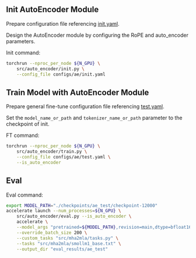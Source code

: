 ## Init AutoEncoder Module
Prepare configuration file referencing [init.yaml](../../configs/ae/init.yaml).

Design the AutoEncoder module by configuring the RoPE and auto_encoder parameters.

Init command:
```bash
torchrun --nproc_per_node ${N_GPU} \
    src/auto_encoder/init.py \
    --config_file configs/ae/init.yaml
```

## Train Model with AutoEncoder Module
Prepare general fine-tune configuration file referencing [test.yaml](../../configs/ae/test.yaml).

Set the `model_name_or_path` and `tokenizer_name_or_path` parameter to the checkpoint of init.

FT command:
```bash
torchrun --nproc_per_node ${N_GPU} \
    src/auto_encoder/train.py \
    --config_file configs/ae/test.yaml \
    --is_auto_encoder
```

## Eval

Eval command:
```bash
export MODEL_PATH="./checkpoints/ae_test/checkpoint-12000"
accelerate launch --num_processes=${N_GPU} \
    src/auto_encoder/eval.py --is_auto_encoder \
    accelerate \
    --model_args "pretrained=${MODEL_PATH},revision=main,dtype=bfloat16,max_length=2048" \
    --override_batch_size 200 \
    --custom_tasks "src/mha2mla/tasks.py" \
    --tasks "src/mha2mla/smollm1_base.txt" \
    --output_dir "eval_results/ae_test"
```
